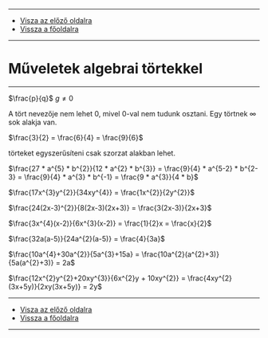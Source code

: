 
---

- [Visza az előző oldalra](../matematika.md)
- [Vissza a főoldalra](../../../../README.md)

---

# Műveletek algebrai törtekkel

---

$\frac{p}{q}$ $g {\neq} 0$

A tört nevezője nem lehet 0, mivel 0-val nem tudunk osztani.
Egy törtnek $\infty$ sok alakja van.

$\frac{3}{2} = \frac{6}{4} = \frac{9}{6}$

törteket egyszerűsíteni csak szorzat alakban lehet.

$\frac{27 * a^{5} * b^{2}}{12 * a^{2} * b^{3}} = \frac{9}{4} * a^{5-2} * b^{2-3} = \frac{9}{4} * a^{3} * b^{-1} = \frac{9 * a^{3}}{4 * b}$

$\frac{17x^{3}y^{2}}{34xy^{4}} = \frac{1x^{2}}{2y^{2}}$

$\frac{24(2x-3)^{2}}{8(2x-3)(2x+3)} = \frac{3(2x-3)}{2x+3}$

$\frac{3x^{4}(x-2)}{6x^{3}(x-2)} = \frac{1}{2}x = \frac{x}{2}$

$\frac{32a(a-5)}{24a^{2}(a-5)} = \frac{4}{3a}$

$\frac{10a^{4}+30a^{2}}{5a^{3}+15a} = \frac{10a^{2}(a^{2}+3)}{5a(a^{2}+3)} = 2a$

$\frac{12x^{2}y^{2}+20xy^{3}}{6x^{2}y + 10xy^{2}} = \frac{4xy^{2}(3x+5y)}{2xy(3x+5y)} = 2y$

---

- [Visza az előző oldalra](../matematika.md)
- [Vissza a főoldalra](../../../../README.md)

---
